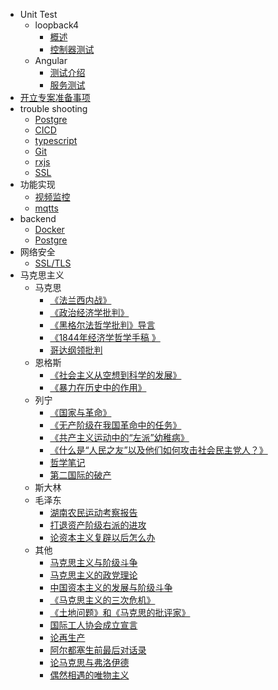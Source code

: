 <!--
 * @Author: Null Zhao
 * @Date: 2022-02-18 14:31:37
 * @LastEditors: Null Zhao
 * @LastEditTime: 2022-05-30 14:11:30
 * @FilePath: \my-docs\docs\_sidebar.md
 * @Description: sidebar配置
 * ctrl+alt+i
 * Copyright (c) 2022 by null, All Rights Reserved. 
-->

- Unit Test
  - loopback4
    - [概述](overview.md"概述")
    - [控制器测试](lb-controller.md"控制器测试")
    <!-- - [服务测试](lb-service.md"服务测试") -->
  - Angular
    - [测试介绍](test-introduction.md"测试介绍")
    - [服务测试](ng-service.md"服务测试")
- [开立专案准备事项](opening-project-preparation.md"开立专案准备事项")
- trouble shooting
  - [Postgre](./trouble-shooting/postgre-trouble-shooting.md)
  - [CICD](./trouble-shooting/cicd-trouble-shooting.md)
  - [typescript](./trouble-shooting/typescript-trouble-shooting.md)
  - [Git](./trouble-shooting/git-trouble-shooting.md)
  - [rxjs](./trouble-shooting/rxjs.md)
  - [SSL](./trouble-shooting/SSL-trouble-shooting.md)
- 功能实现
  - [视频监控](video-monitoring.md"视频监控")
  - [mqtts](mqtts.md"mqtts")
- backend
  - [Docker](docker.md)
  - [Postgre](postgre.md)
- 网络安全
  - [SSL/TLS](SSL_TLS.md"证书验证问题")
- 马克思主义
  - 马克思
    - [《法兰西内战》](./Marxism/法兰西内战.md "国际工人协会总委员会宣言-致协会欧洲和美国全体会员")
    - [《政治经济学批判》](./Marxism/政治经济学批判.md "《马克思恩格斯选集》第2卷第82-83页")
    - [《黑格尔法哲学批判》导言](./Marxism/%E3%80%8A%E9%BB%91%E6%A0%BC%E5%B0%94%E6%B3%95%E5%93%B2%E5%AD%A6%E6%89%B9%E5%88%A4%E3%80%8B%E5%AF%BC%E8%A8%80.md)
    - [《1844年经济学哲学手稿 》](./Marxism/1844%E5%B9%B4%E7%BB%8F%E6%B5%8E%E5%AD%A6%E5%93%B2%E5%AD%A6%E6%89%8B%E7%A8%BF.md)
    - [哥达纲领批判](./Marxism/%E5%93%A5%E8%BE%BE%E7%BA%B2%E9%A2%86%E6%89%B9%E5%88%A4.md)
  - 恩格斯
    - [《社会主义从空想到科学的发展》](./Marxism/社会主义从空想到科学的发展.md)
    - [《暴力在历史中的作用》](./Marxism/暴力在历史中的作用.md)
  - 列宁
    - [《国家与革命》](./Marxism/%E5%9B%BD%E5%AE%B6%E4%B8%8E%E9%9D%A9%E5%91%BD.md)
    - [《无产阶级在我国革命中的任务》](./Marxism/无产阶级在我国革命中的任务.md)
    - [《共产主义运动中的“左派”幼稚病》](./Marxism/共产主义运动中的“左派”幼稚病.md)
    - [《什么是“人民之友”以及他们如何攻击社会民主党人？》](./Marxism/%E4%BB%80%E4%B9%88%E6%98%AF%E2%80%9C%E4%BA%BA%E6%B0%91%E4%B9%8B%E5%8F%8B%E2%80%9D%E4%BB%A5%E5%8F%8A%E4%BB%96%E4%BB%AC%E5%A6%82%E4%BD%95%E6%94%BB%E5%87%BB%E7%A4%BE%E4%BC%9A%E6%B0%91%E4%B8%BB%E5%85%9A%E4%BA%BA.md)
    - [哲学笔记](./Marxism/%E5%93%B2%E5%AD%A6%E7%AC%94%E8%AE%B0.md)
    - [第二国际的破产](./Marxism/第二国际的破产.md)
  - 斯大林
  - 毛泽东
    - [湖南农民运动考察报告](./Marxism/%E6%B9%96%E5%8D%97%E5%86%9C%E6%B0%91%E8%BF%90%E5%8A%A8%E8%80%83%E5%AF%9F%E6%8A%A5%E5%91%8A.md)
    - [打退资产阶级右派的进攻](./Marxism/打退资产阶级右派的进攻.md)
    - [论资本主义复辟以后怎么办](./Marxism/%E8%AE%BA%E8%B5%84%E6%9C%AC%E4%B8%BB%E4%B9%89%E5%A4%8D%E8%BE%9F%E4%BB%A5%E5%90%8E%E6%80%8E%E4%B9%88%E5%8A%9E.md)
  - 其他
    - [马克思主义与阶级斗争](./Marxism/马克思主义与阶级斗争.md "〔法〕阿尔都塞（1970年1月）")
    - [马克思主义的政党理论](./Marxism/马克思主义的政党理论.md)
    - [中国资本主义的发展与阶级斗争](./Marxism/%E4%B8%AD%E5%9B%BD%E8%B5%84%E6%9C%AC%E4%B8%BB%E4%B9%89%E7%9A%84%E5%8F%91%E5%B1%95%E4%B8%8E%E9%98%B6%E7%BA%A7%E6%96%97%E4%BA%89.md)
    - [《马克思主义的三次危机》](./Marxism/The%20three%20crises%20of%20Marxism.md)
    - [《土地问题》和《马克思的批评家》](./Marxism/The%20Question%20of%20Land%20and%20Marx's%20Critics.md)
    - [国际工人协会成立宣言](./Marxism/MARX/国际工人协会成立宣言.md)
    - [论再生产](./Marxism/Althusser/论再生产.md)
    - [阿尔都塞生前最后对话录](./Marxism/Althusser/阿尔都塞生前最后对话录.md)
    - [论马克思与弗洛伊德](./Marxism/Althusser/论马克思与弗洛伊德.md)
    - [偶然相遇的唯物主义](./Marxism/Althusser/相遇唯物主义的潜流.md)